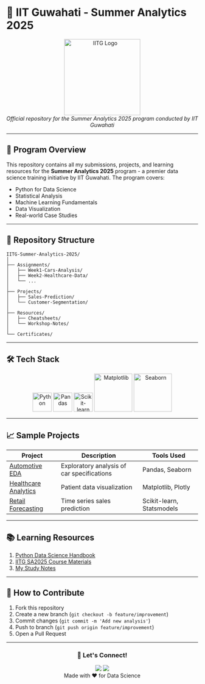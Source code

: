 # 🚀 IIT Guwahati - Summer Analytics 2025

<div align="center">
  <img src="https://www.clipartmax.com/png/middle/334-3342031_iit-guwahati-logo.png" width="200" alt="IITG Logo">
  <br>
  <em>Official repository for the Summer Analytics 2025 program conducted by IIT Guwahati</em>
</div>

---

## 📌 Program Overview
This repository contains all my submissions, projects, and learning resources for the **Summer Analytics 2025** program - a premier data science training initiative by IIT Guwahati. The program covers:

- Python for Data Science
- Statistical Analysis
- Machine Learning Fundamentals
- Data Visualization
- Real-world Case Studies

---

## 📂 Repository Structure
```
IITG-Summer-Analytics-2025/
│
├── Assignments/
│   ├── Week1-Cars-Analysis/
│   ├── Week2-Healthcare-Data/
│   └── ...
│
├── Projects/
│   ├── Sales-Prediction/
│   └── Customer-Segmentation/
│
├── Resources/
│   ├── Cheatsheets/
│   └── Workshop-Notes/
│
└── Certificates/
```

---

## 🛠️ Tech Stack
<div align="center">
  <img src="https://cdn.jsdelivr.net/gh/devicons/devicon/icons/python/python-original.svg" width="50" title="Python">
  <img src="https://pandas.pydata.org/static/img/pandas_white.svg" width="50" title="Pandas">
  <img src="https://upload.wikimedia.org/wikipedia/commons/thumb/0/05/Scikit_learn_logo_small.svg/1200px-Scikit_learn_logo_small.svg.png" width="50" title="Scikit-learn">
  <img src="https://matplotlib.org/stable/_static/logo2.svg" width="100" title="Matplotlib">
  <img src="https://seaborn.pydata.org/_static/logo-wide-lightbg.svg" width="100" title="Seaborn">
</div>

---

## 📈 Sample Projects
| Project | Description | Tools Used |
|---------|-------------|------------|
| [Automotive EDA](Assignments/Week1-Cars-Analysis) | Exploratory analysis of car specifications | Pandas, Seaborn |
| [Healthcare Analytics](Assignments/Week2-Healthcare-Data) | Patient data visualization | Matplotlib, Plotly |
| [Retail Forecasting](Projects/Sales-Prediction) | Time series sales prediction | Scikit-learn, Statsmodels |

---

<!-- ## 🏆 Achievements
- Top 10% in Mid-program Assessment
- Best Visualization Award (Week 3)
- [View Certificate](Certificates/SA2025_Certificate.pdf)

--- -->

## 📚 Learning Resources
1. [Python Data Science Handbook](https://jakevdp.github.io/PythonDataScienceHandbook/)
2. [IITG SA2025 Course Materials](Resources/)
3. [My Study Notes](Resources/Workshop-Notes/)

---

## 🤝 How to Contribute
1. Fork this repository
2. Create a new branch (`git checkout -b feature/improvement`)
3. Commit changes (`git commit -m 'Add new analysis'`)
4. Push to branch (`git push origin feature/improvement`)
5. Open a Pull Request

---

<div align="center">
  <h3>🚀 Let's Connect!</h3>
  <a href="https://www.linkedin.com/in/mohamedyaser08/"><img src="https://img.shields.io/badge/LinkedIn-0077B5?style=for-the-badge&logo=linkedin&logoColor=white"></a>
  <a href="mailto:1ammar.yaser@gmail.com"><img src="https://img.shields.io/badge/Gmail-D14836?style=for-the-badge&logo=gmail&logoColor=white"></a>
</div>

<center>Made with ❤️ for Data Science</center>